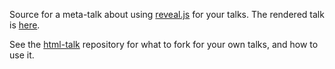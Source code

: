 Source for a meta-talk about using [reveal.js](http://lab.hakim.se/reveal-js/) for your talks. The rendered talk is [here](http://www.gatsby.ucl.ac.uk/~dougals/slides/tea/revealjs/#/).

See the [html-talk](https://github.com/dougalsutherland/html-talk) repository for what to fork for your own talks, and how to use it.
